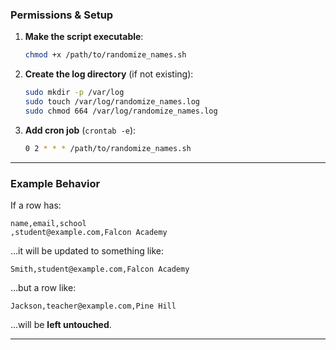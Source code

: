 
### Permissions & Setup

1. **Make the script executable**:

   ```bash
   chmod +x /path/to/randomize_names.sh
   ```

2. **Create the log directory** (if not existing):

   ```bash
   sudo mkdir -p /var/log
   sudo touch /var/log/randomize_names.log
   sudo chmod 664 /var/log/randomize_names.log
   ```

3. **Add cron job** (`crontab -e`):

   ```bash
   0 2 * * * /path/to/randomize_names.sh
   ```

---

### Example Behavior

If a row has:

```
name,email,school
,student@example.com,Falcon Academy
```

…it will be updated to something like:

```
Smith,student@example.com,Falcon Academy
```

…but a row like:

```
Jackson,teacher@example.com,Pine Hill
```

…will be **left untouched**.

---
